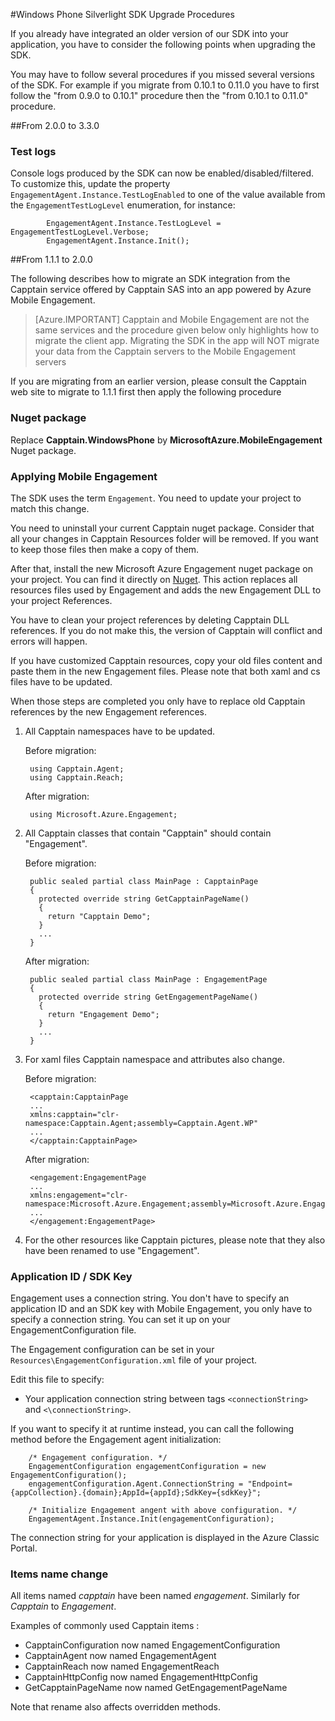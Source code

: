 <properties 
    pageTitle="Windows Phone Silverlight SDK Upgrade Procedures" 
    description="Windows Phone Silverlight SDK Upgrade Procedures for Azure Mobile Engagement"                  
    services="mobile-engagement" 
    documentationCenter="mobile" 
    authors="piyushjo" 
    manager="dwrede"
    editor="" />

<tags 
    ms.service="mobile-engagement" 
    ms.workload="mobile" 
    ms.tgt_pltfrm="mobile-windows-phone" 
    ms.devlang="na" 
    ms.topic="article" 
    ms.date="08/19/2016" 
    ms.author="piyushjo" />


#<a name="windows-phone-silverlight-sdk-upgrade-procedures"></a>Windows Phone Silverlight SDK Upgrade Procedures

If you already have integrated an older version of our SDK into your application, you have to consider the following points when upgrading the SDK.

You may have to follow several procedures if you missed several versions of the SDK. For example if you migrate from 0.10.1 to 0.11.0 you have to first follow the "from 0.9.0 to 0.10.1" procedure then the "from 0.10.1 to 0.11.0" procedure.

##<a name="from-2.0.0-to-3.3.0"></a>From 2.0.0 to 3.3.0

### <a name="test-logs"></a>Test logs

Console logs produced by the SDK can now be enabled/disabled/filtered. To customize this, update the property `EngagementAgent.Instance.TestLogEnabled` to one of the value available from the `EngagementTestLogLevel` enumeration, for instance:

            EngagementAgent.Instance.TestLogLevel = EngagementTestLogLevel.Verbose;
            EngagementAgent.Instance.Init();

##<a name="from-1.1.1-to-2.0.0"></a>From 1.1.1 to 2.0.0

The following describes how to migrate an SDK integration from the Capptain service offered by Capptain SAS into an app powered by Azure Mobile Engagement. 

> [Azure.IMPORTANT] Capptain and Mobile Engagement are not the same services and the procedure given below only highlights how to migrate the client app. Migrating the SDK in the app will NOT migrate your data from the Capptain servers to the Mobile Engagement servers

If you are migrating from an earlier version, please consult the Capptain web site to migrate to 1.1.1 first then apply the following procedure

### <a name="nuget-package"></a>Nuget package

Replace **Capptain.WindowsPhone** by **MicrosoftAzure.MobileEngagement** Nuget package.

### <a name="applying-mobile-engagement"></a>Applying Mobile Engagement

The SDK uses the term `Engagement`. You need to update your project to match this change.

You need to uninstall your current Capptain nuget package. Consider that all your changes in Capptain Resources folder will be removed. If you want to keep those files then make a copy of them.

After that, install the new Microsoft Azure Engagement nuget package on your project. You can find it directly on [Nuget](http://www.nuget.org/packages/MicrosoftAzure.MobileEngagement). This action replaces all resources files used by Engagement and adds the new Engagement DLL to your project References.

You have to clean your project references by deleting Capptain DLL references. If you do not make this, the version of Capptain will conflict and errors will happen.

If you have customized Capptain resources, copy your old files content and paste them in the new Engagement files. Please note that both xaml and cs files have to be updated.

When those steps are completed you only have to replace old Capptain references by the new Engagement references.

1. All Capptain namespaces have to be updated.

    Before migration:
    
        using Capptain.Agent;
        using Capptain.Reach;
    
    After migration:
    
        using Microsoft.Azure.Engagement;

2. All Capptain classes that contain "Capptain" should contain "Engagement".

    Before migration:
    
        public sealed partial class MainPage : CapptainPage
        {
          protected override string GetCapptainPageName()
          {
            return "Capptain Demo";
          }
          ...
        }
    
    After migration:
    
        public sealed partial class MainPage : EngagementPage
        {
          protected override string GetEngagementPageName()
          {
            return "Engagement Demo";
          }
          ...
        }

3. For xaml files Capptain namespace and attributes also change.

    Before migration:
    
        <capptain:CapptainPage
        ...
        xmlns:capptain="clr-namespace:Capptain.Agent;assembly=Capptain.Agent.WP"
        ...
        </capptain:CapptainPage>
    
    After migration:
    
        <engagement:EngagementPage
        ...
        xmlns:engagement="clr-namespace:Microsoft.Azure.Engagement;assembly=Microsoft.Azure.Engagement.EngagementAgent.WP"
        ...
        </engagement:EngagementPage>

4. For the other resources like Capptain pictures, please note that they also have been renamed to use "Engagement".

### <a name="application-id-/-sdk-key"></a>Application ID / SDK Key

Engagement uses a connection string. You don't have to specify an application ID and an SDK key with Mobile Engagement, you only have to specify a connection string. You can set it up on your EngagementConfiguration file.

The Engagement configuration can be set in your `Resources\EngagementConfiguration.xml` file of your project.

Edit this file to specify:

-   Your application connection string between tags `<connectionString>` and `<\connectionString>`.

If you want to specify it at runtime instead, you can call the following method before the Engagement agent initialization:

        /* Engagement configuration. */
        EngagementConfiguration engagementConfiguration = new EngagementConfiguration();
        engagementConfiguration.Agent.ConnectionString = "Endpoint={appCollection}.{domain};AppId={appId};SdkKey={sdkKey}";
        
        /* Initialize Engagement angent with above configuration. */
        EngagementAgent.Instance.Init(engagementConfiguration);

The connection string for your application is displayed in the Azure Classic Portal.

### <a name="items-name-change"></a>Items name change

All items named *capptain* have been named *engagement*. Similarly for *Capptain* to *Engagement*.

Examples of commonly used Capptain items :

-   CapptainConfiguration now named EngagementConfiguration
-   CapptainAgent now named EngagementAgent
-   CapptainReach now named EngagementReach
-   CapptainHttpConfig now named EngagementHttpConfig
-   GetCapptainPageName now named GetEngagementPageName

Note that rename also affects overridden methods.



 



<!--HONumber=Oct16_HO2-->


